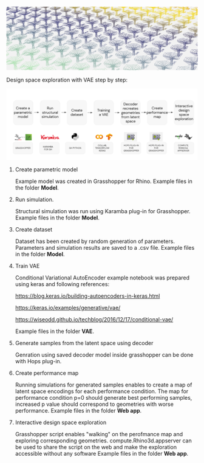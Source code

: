 ![alt text](https://github.com/ajastr/design-space-exploration-with-vae/blob/main/WEB%20APP/ReadmePicture.jpg?raw=true)


Design space exploration with VAE step by step:

![alt text](https://github.com/ajastr/design-space-exploration-with-vae/blob/main/MODEL/WofklowPicture.png)
1. Create parametric model

    Example model was created in Grasshopper for Rhino. Example files in the folder **Model**.

2. Run simulation. 

    Structural simulation was run using Karamba plug-in for Grasshopper. Example files in the folder **Model**.

3. Create dataset 

    Dataset has been created by random generation of parameters. Parameters and simulation results are saved to a .csv file. Example files in the folder **Model**.
    
4. Train VAE

    Conditional Variational AutoEncoder example notebook was prepared using keras and following references:
    
    https://blog.keras.io/building-autoencoders-in-keras.html
    
    https://keras.io/examples/generative/vae/
    
    https://wiseodd.github.io/techblog/2016/12/17/conditional-vae/
    
    Example files in the folder **VAE**.

5. Generate samples from the latent space using decoder

    Genration using saved decoder model inside grasshopper can be done with Hops plug-in.
    
6. Create performance map

    Running simulations for generated samples enables to create a map of latent space encodings for each performance condition.
    The map for performance condition p=0 should generate best performing samples, increased p value should correspond to geometries with worse performance.
    Example files in the folder **Web app**.
    
7. Interactive design space exploration

    Grasshopper script enables "walking" on the perofmance map and exploring corresponding geometries.
    compute.Rhino3d.appserver can be used to share the script on the web and make the exploration accessible without any software
    Example files in the folder **Web app**.
